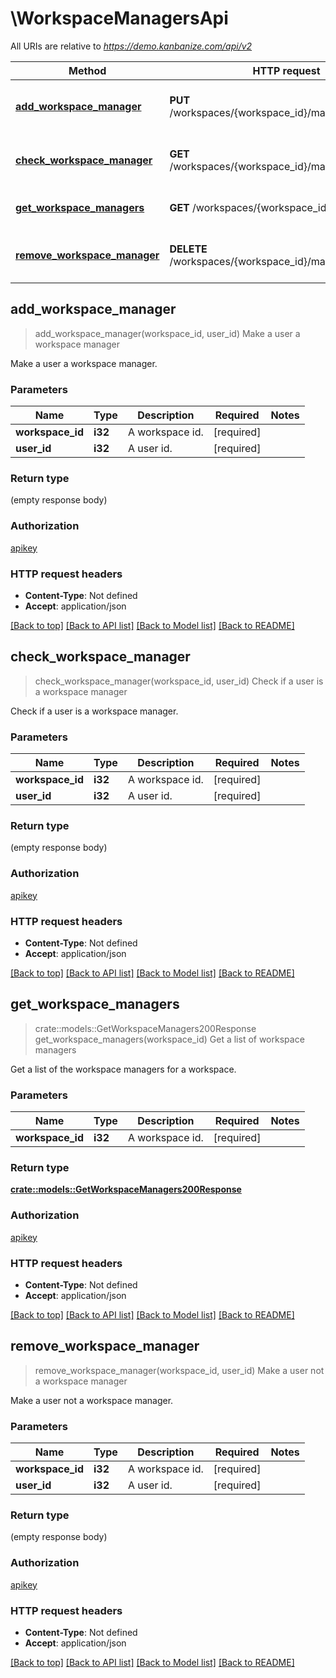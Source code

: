 # \WorkspaceManagersApi

All URIs are relative to *https://demo.kanbanize.com/api/v2*

Method | HTTP request | Description
------------- | ------------- | -------------
[**add_workspace_manager**](WorkspaceManagersApi.md#add_workspace_manager) | **PUT** /workspaces/{workspace_id}/managers/{user_id} | Make a user a workspace manager
[**check_workspace_manager**](WorkspaceManagersApi.md#check_workspace_manager) | **GET** /workspaces/{workspace_id}/managers/{user_id} | Check if a user is a workspace manager
[**get_workspace_managers**](WorkspaceManagersApi.md#get_workspace_managers) | **GET** /workspaces/{workspace_id}/managers | Get a list of workspace managers
[**remove_workspace_manager**](WorkspaceManagersApi.md#remove_workspace_manager) | **DELETE** /workspaces/{workspace_id}/managers/{user_id} | Make a user not a workspace manager



## add_workspace_manager

> add_workspace_manager(workspace_id, user_id)
Make a user a workspace manager

Make a user a workspace manager.

### Parameters


Name | Type | Description  | Required | Notes
------------- | ------------- | ------------- | ------------- | -------------
**workspace_id** | **i32** | A workspace id. | [required] |
**user_id** | **i32** | A user id. | [required] |

### Return type

 (empty response body)

### Authorization

[apikey](../README.md#apikey)

### HTTP request headers

- **Content-Type**: Not defined
- **Accept**: application/json

[[Back to top]](#) [[Back to API list]](../README.md#documentation-for-api-endpoints) [[Back to Model list]](../README.md#documentation-for-models) [[Back to README]](../README.md)


## check_workspace_manager

> check_workspace_manager(workspace_id, user_id)
Check if a user is a workspace manager

Check if a user is a workspace manager.

### Parameters


Name | Type | Description  | Required | Notes
------------- | ------------- | ------------- | ------------- | -------------
**workspace_id** | **i32** | A workspace id. | [required] |
**user_id** | **i32** | A user id. | [required] |

### Return type

 (empty response body)

### Authorization

[apikey](../README.md#apikey)

### HTTP request headers

- **Content-Type**: Not defined
- **Accept**: application/json

[[Back to top]](#) [[Back to API list]](../README.md#documentation-for-api-endpoints) [[Back to Model list]](../README.md#documentation-for-models) [[Back to README]](../README.md)


## get_workspace_managers

> crate::models::GetWorkspaceManagers200Response get_workspace_managers(workspace_id)
Get a list of workspace managers

Get a list of the workspace managers for a workspace.

### Parameters


Name | Type | Description  | Required | Notes
------------- | ------------- | ------------- | ------------- | -------------
**workspace_id** | **i32** | A workspace id. | [required] |

### Return type

[**crate::models::GetWorkspaceManagers200Response**](getWorkspaceManagers_200_response.md)

### Authorization

[apikey](../README.md#apikey)

### HTTP request headers

- **Content-Type**: Not defined
- **Accept**: application/json

[[Back to top]](#) [[Back to API list]](../README.md#documentation-for-api-endpoints) [[Back to Model list]](../README.md#documentation-for-models) [[Back to README]](../README.md)


## remove_workspace_manager

> remove_workspace_manager(workspace_id, user_id)
Make a user not a workspace manager

Make a user not a workspace manager.

### Parameters


Name | Type | Description  | Required | Notes
------------- | ------------- | ------------- | ------------- | -------------
**workspace_id** | **i32** | A workspace id. | [required] |
**user_id** | **i32** | A user id. | [required] |

### Return type

 (empty response body)

### Authorization

[apikey](../README.md#apikey)

### HTTP request headers

- **Content-Type**: Not defined
- **Accept**: application/json

[[Back to top]](#) [[Back to API list]](../README.md#documentation-for-api-endpoints) [[Back to Model list]](../README.md#documentation-for-models) [[Back to README]](../README.md)

